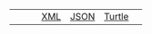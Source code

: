 <table class="list" width="100%">
            <tr>
                <td><a href=""></a></td>
                <td><a href=".html"></a></td>
                <td></td>
                <td><a href=".xml.html">XML</a></td>
                <td><a href=".json.html">JSON</a></td>
                <td><a href=".ttl.html">Turtle</a></td>
                <td></td>
            </tr>
</table>
